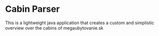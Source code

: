 # Cabin Parser

This is a lightweight java application that creates a custom and simplistic overview over
the cabins of megaubytovanie.sk